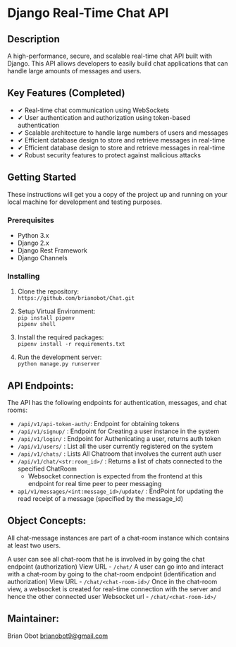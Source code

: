 # Django Real-Time Chat API

## Description
A high-performance, secure, and scalable real-time chat API built with Django. This API allows developers to easily build chat applications that can handle large amounts of messages and users.

## Key Features (Completed)
- ✔ Real-time chat communication using WebSockets
- ✔ User authentication and authorization using token-based authentication
- ✔ Scalable architecture to handle large numbers of users and messages
- ✔ Efficient database design to store and retrieve messages in real-time
- ✔ Efficient database design to store and retrieve messages in real-time
- ✔ Robust security features to protect against malicious attacks


## Getting Started
These instructions will get you a copy of the project up and running on your local machine for development and testing purposes.

### Prerequisites
- Python 3.x
- Django 2.x
- Django Rest Framework
- Django Channels

### Installing
1. Clone the repository:  
    `https://github.com/brianobot/Chat.git`
  
2. Setup Virtual Environment:  
    `pip install pipenv`  
    `pipenv shell`

3. Install the required packages:  
    `pipenv install -r requirements.txt`

4. Run the development server:  
    `python manage.py runserver`


## API Endpoints:
The API has the following endpoints for authentication, messages, and chat rooms:
   - `/api/v1/api-token-auth/`:  Endpoint for obtaining tokens
   - `/api/v1/signup/` : Endpoint for Creating a user instance in the system
   - `/api/v1/login/`  : Endpoint for Authenicating a user, returns auth token
   - `/api/v1/users/`  : List all the user currently registered on the system
   - `/api/v1/chats/`  : Lists All Chatroom that involves the current auth user
   - `/api/v1/chat/<str:room_id>/` : Returns a list of chats connected to the specified ChatRoom
     - Websocket connection is expected from the frontend at this endpoint for real time peer to peer messaging
   - `api/v1/messages/<int:message_id>/update/` : EndPoint for updating the read receipt of a message (specified by the message_id)


## Object Concepts:
All chat-message instances are part of a chat-room instance which contains at least two users.

A user can see all chat-room that he is involved in by going the chat endpoint (authorization)
    View URL - `/chat/`
A user can go into and interact with a chat-room by going to the chat-room endpoint (identification and authorization)
    View URL - `/chat/<chat-room-id>/`
    Once in the chat-room view, a websocket is created for real-time connection with the server and hence the other connected user
    Websocket url - `/chat/<chat-room-id>/`


## Maintainer:
Brian Obot <brianobot9@gmail.com>